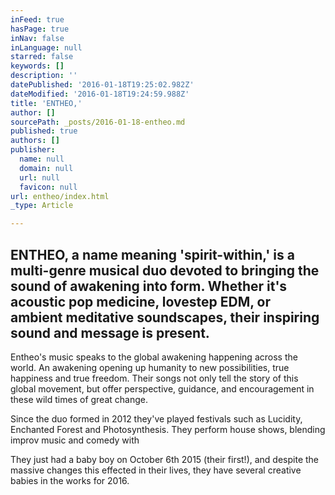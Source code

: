 ```yaml
---
inFeed: true
hasPage: true
inNav: false
inLanguage: null
starred: false
keywords: []
description: ''
datePublished: '2016-01-18T19:25:02.982Z'
dateModified: '2016-01-18T19:24:59.988Z'
title: 'ENTHEO,'
author: []
sourcePath: _posts/2016-01-18-entheo.md
published: true
authors: []
publisher:
  name: null
  domain: null
  url: null
  favicon: null
url: entheo/index.html
_type: Article

---
```

## ENTHEO, a name meaning 'spirit-within,' is a multi-genre musical duo devoted to bringing the sound of awakening into form. Whether it's acoustic pop medicine, lovestep EDM, or ambient meditative soundscapes, their inspiring sound and message is present.

Entheo's music speaks to the global awakening happening across the world. An awakening opening up humanity to new possibilities, true happiness and true freedom.  Their songs not only tell the story of this global movement, but offer perspective, guidance, and encouragement in these wild times of great change.

Since the duo formed in 2012 they've played festivals such as Lucidity, Enchanted Forest and Photosynthesis. They perform house shows, blending improv music and comedy with 

They just had a baby boy on October 6th 2015 (their first!), and despite the massive changes this effected in their lives, they have several creative babies in the works for 2016\.